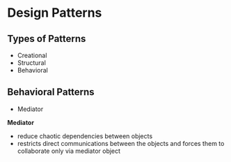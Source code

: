 # Design Patterns

## Types of Patterns
- Creational
- Structural
- Behavioral


## Behavioral Patterns
- Mediator


**Mediator**
- reduce chaotic dependencies between objects
- restricts direct communications between the objects and forces them to collaborate only via mediator object


